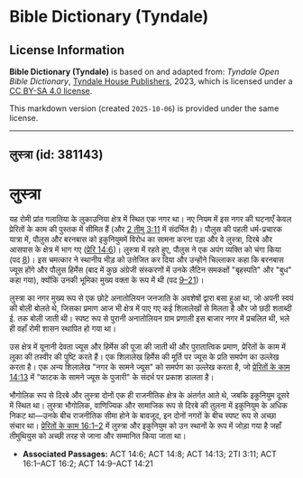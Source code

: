 # Bible Dictionary (Tyndale)

## License Information

**Bible Dictionary (Tyndale)** is based on and adapted from: _Tyndale Open Bible Dictionary_, [Tyndale House Publishers](https://tyndaleopenresources.com/), 2023, which is licensed under a [CC BY-SA 4.0 license](https://creativecommons.org/licenses/by-sa/4.0/legalcode.en).

This markdown version (created `2025-10-06`) is provided under the same license.



--------------------------------

## लुस्त्रा (id: 381143)

लुस्त्रा
========

यह रोमी प्रांत गलातिया के लुकाउनिया क्षेत्र में स्थित एक नगर था। नए नियम में इस नगर की घटनाएँ केवल प्रेरितों के काम की पुस्तक में सीमित हैं (और [2 तीमु 3:11](https://ref.ly/2Tim3:11) में संदर्भित है)। पौलुस की पहली धर्म\-प्रचारक यात्रा में, पौलुस और बरनबास को इकुनियुममें विरोध का सामना करना पड़ा और वे लुस्त्रा, दिरबे और आसपास के क्षेत्र में भाग गए ([प्रेरि 14:6](https://ref.ly/Acts14:6))। लुस्त्रा में रहते हुए, पौलुस ने एक अपंग व्यक्ति को चंगा किया (पद [8](https://ref.ly/Acts14:8))। इस चमत्कार ने स्थानीय भीड़ को उत्तेजित कर दिया और उन्होंने चिल्लाकर कहा कि बरनबास ज्यूस होंगे और पौलुस हिर्मेस (बाद में कुछ अंग्रेजी संस्करणों में उनके लैटिन समकक्षों "बृहस्पति" और "बुध" कहा गया), क्योंकि उनकी भूमिका मुख्य वक्ता के रूप में थी (पद [9–21](https://ref.ly/Acts14:9-Acts14:21))।

लुस्त्रा का नगर मुख्य रूप से एक छोटे अनातोलियन जनजाति के अवशेषों द्वारा बसा हुआ था, जो अपनी स्वयं की बोली बोलते थे, जिसका प्रमाण आज भी क्षेत्र में पाए गए कई शिलालेखों से मिलता है और जो छठी शताब्दी ई. तक बोली जाती थी। स्पष्ट रूप से पुरानी अनातोलियन ग्राम प्रणाली इस बाजार नगर में प्रचलित थी, भले ही वहाँ रोमी शासन स्थापित हो गया था।

उस क्षेत्र में यूनानी देवता ज्यूस और हिर्मेस की पूजा की जाती थी और पुरातात्विक प्रमाण, प्रेरितों के काम में लूका की तस्वीर की पुष्टि करते हैं। एक शिलालेख हिर्मेस की मूर्ति पर ज्यूस के प्रति समर्पण का उल्लेख करता है। एक अन्य शिलालेख "नगर के सामने ज्यूस" को समर्पण का उल्लेख करता है, जो [प्रेरितों के काम 14:13](https://ref.ly/Acts14:13) में "फाटक के सामने ज्यूस के पुजारी" के संदर्भ पर प्रकाश डालता है।

भौगोलिक रूप से दिरबे और लुस्त्रा दोनों एक ही राजनीतिक क्षेत्र के अंतर्गत आते थे, जबकि इकुनियुम दूसरे में स्थित था। लुस्त्रा भौगोलिक, वाणिज्यिक और सामाजिक रूप से दिरबे की तुलना में इकुनियुम के अधिक निकट था—उनके बीच राजनीतिक सीमा होने के बावजूद, इन दोनों नगरों के बीच स्पष्ट रूप से अच्छा संचार था। [प्रेरितों के काम 16:1–2](https://ref.ly/Acts16:1-Acts16:2) में लुस्त्रा और इकुनियुम को उन स्थानों के रूप में जोड़ा गया है जहाँ तीमुथियुस को अच्छी तरह से जाना और सम्मानित किया जाता था।

* **Associated Passages:** ACT 14:6; ACT 14:8; ACT 14:13; 2TI 3:11; ACT 16:1–ACT 16:2; ACT 14:9–ACT 14:21

